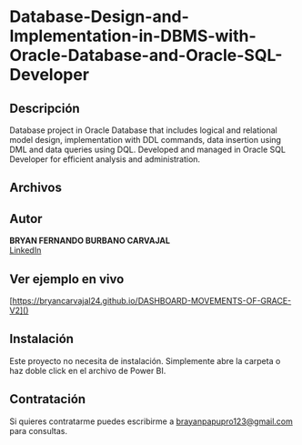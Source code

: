 # Database-Design-and-Implementation-in-DBMS-with-Oracle-Database-and-Oracle-SQL-Developer


## Descripción
Database project in Oracle Database that includes logical and relational model design, implementation with DDL commands, data insertion using DML and data queries using DQL. Developed and managed in Oracle SQL Developer for efficient analysis and administration.

## Archivos


## Autor
**BRYAN FERNANDO BURBANO CARVAJAL**  
[LinkedIn](https://www.linkedin.com/in/bryanburbanocarvajal)  

## Ver ejemplo en vivo
[https://bryancarvajal24.github.io/DASHBOARD-MOVEMENTS-OF-GRACE-V2]()

## Instalación
Este proyecto no necesita de instalación. Simplemente abre la carpeta o haz doble click en el archivo de Power BI.

## Contratación
Si quieres contratarme puedes escribirme a brayanpapupro123@gmail.com para consultas.

